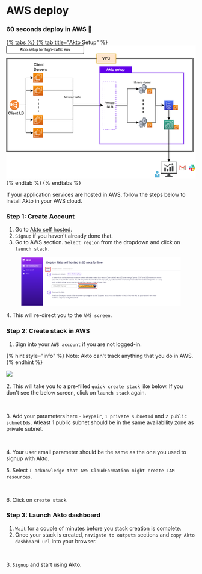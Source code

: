 # AWS deploy

### 60 seconds deploy in AWS 🚀

{% tabs %}
{% tab title="Akto Setup" %}
![Deployment Architecture](<../.gitbook/assets/scale (1)-Page-4.drawio (1) (1) (1) (1) (1) (1) (1) (1).png>)
{% endtab %}
{% endtabs %}

If your application services are hosted in AWS, follow the steps below to install Akto in your AWS cloud.

### Step 1: Create Account

1. Go to [Akto self hosted](https://stairway.akto.io/).
2. `Signup` if you haven't already done that.
3. Go to AWS section. `Select region` from the dropdown and click on `launch stack.`&#x20;

<figure><img src="../.gitbook/assets/Frame 1 (8) (1) (1) (1) (1) (1) (1) (1) (1) (3).png" alt=""><figcaption></figcaption></figure>

4\. This will re-direct you to the `AWS screen`.&#x20;

### Step 2: Create stack in AWS

1. Sign into your `AWS account` if you are not logged-in.&#x20;

{% hint style="info" %}
Note: Akto can't track anything that you do in AWS.
{% endhint %}

![](<../.gitbook/assets/Screen Shot 2023-01-03 at 3.38 2.png>)

2\. This will take you to a pre-filled `quick create stack` like below. If you don't see the below screen, click on `launch stack` again.

<figure><img src="../.gitbook/assets/Screen Shot 2023-01-03 at 3.52 3.png" alt=""><figcaption></figcaption></figure>

3\.  Add your parameters here - `keypair`, `1 private subnetId` and `2 public subnetIds`. Atleast 1 public subnet should be in the same availability zone as private subnet.

<figure><img src="../.gitbook/assets/Frame 7 (1).png" alt=""><figcaption></figcaption></figure>

4\. Your user email parameter should be the same as the one you used to signup with Akto.

5\. Select `I acknowledge that AWS CloudFormation might create IAM resources.`&#x20;

<figure><img src="../.gitbook/assets/Frame 8 (1).png" alt=""><figcaption></figcaption></figure>

6\. Click on `create stack`.

### Step 3: Launch Akto dashboard

1. `Wait` for a couple of minutes before you stack creation is complete.
2. Once your stack is created, `navigate to outputs` sections and `copy Akto dashboard url` into your browser.

<figure><img src="../.gitbook/assets/Frame 4 (4).png" alt=""><figcaption></figcaption></figure>

3\. `Signup` and start using Akto.
